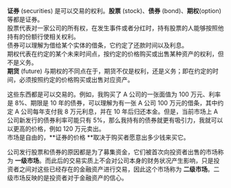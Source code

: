 **证券** (securities) 是可以交易的权利。**股票** (stock)、**债券** (bond)、**期权**(option) 等都是证券。<br />股票代表对一家公司的所有权，在发生事件或者分红时，持有股票的人能够按照他持有的份额行使相关权利。<br />债券可以理解为借给某个实体的借条，它约定了还款时间以及利息。<br />期权代表在约定的某个未来时间点，按约定的价格购买或出售某种资产的权利，但不是义务。<br />**期货** (future) 与期权的不同点在于，期货不仅是权利，还是义务；即在约定的时间，必须按照约定的价格购买或出售对应资产。

这些东西都是可以交易的。例如，我购买了 A 公司的一张面值为 100 万元、利率是 8%、期限是 10 年的债券，可以理解为有一张 A 公司 100 万元的借条，其中约定 A 公司每年支付我 8 万元利息，并在 10 年后归还本金。但是，当前市场上 A 公司新发行的债券利率可能只有 5%，那么我持有的债券就更有吸引力，我就可以以更高的价格，例如 120 万元卖出。<br />市场是自由的，**证券的价格 **取决于购买者愿意出多少钱来买它。

公司发行股票和债券的原因都是为了募集资金，它们被首次向投资者出售的市场称为 **一级市场**。而此后的交易实质上不会对公司本身的财务状况产生影响，只是投资者之间对这些已经存在的金融资产进行交易，因此这个市场称为 **二级市场**。二级市场反映的是投资者对于金融资产的信心。
